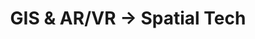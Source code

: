 ---
layout: page
title: 'GIS & AR/VR -> Spatial Tech'
phase: 1
time-required: ~1hr
notes:
- Content: Spatial Tech blurb in Beth's Google Doc, Cultural Heritage site contains VR/AR descriptions, GIS page on current site contains GIS descriptions
- Style: not started
- NB: Phase 1 content goal = who works there, what they do, what Spatial Tech is, link to the CHI page, link to the GIS page. Time requirement is for style.
---